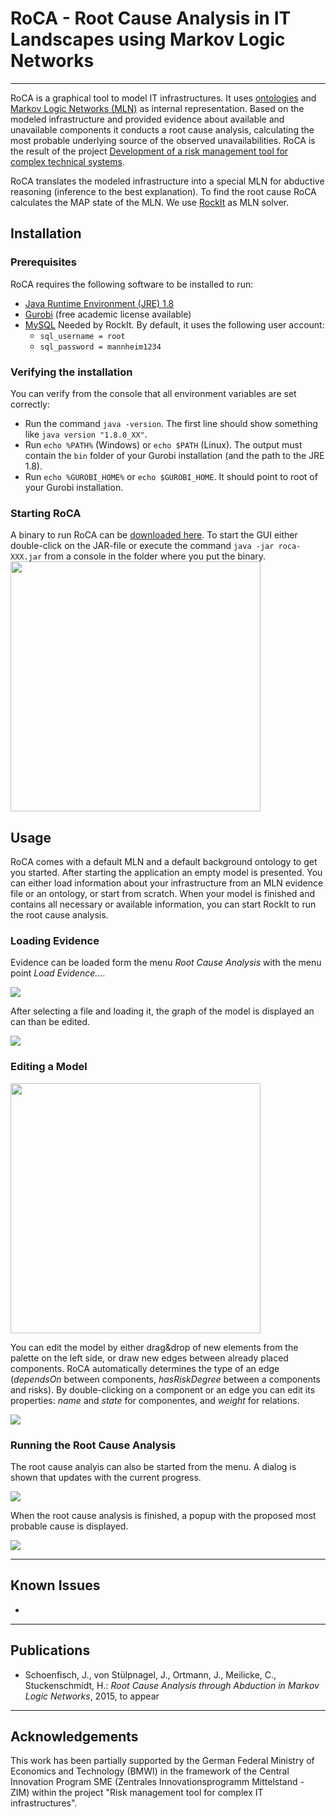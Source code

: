 # RoCA - Root Cause Analysis in IT Landscapes using Markov Logic Networks

- - -

RoCA is a graphical tool to model IT infrastructures. It uses [ontologies](www.w3.org/TR/owl2-primer/) and [Markov Logic Networks (MLN)](http://link.springer.com/article/10.1007/s10994-006-5833-1#page-1) as internal representation. Based on the modeled infrastructure and provided evidence about available and unavailable components it conducts a root cause analysis, calculating the most probable underlying source of the observed unavailabilities. RoCA is the result of the project [Development of a risk management tool for complex technical systems](http://dws.informatik.uni-mannheim.de/en/projects/current-projects/#c13643).

RoCA translates the modeled infrastructure into a special MLN for abductive reasoning (inference to the best explanation). To find the root cause RoCA calculates the MAP state of the MLN. We use [RockIt](https://code.google.com/p/rockit/) as MLN solver. 


## Installation

### Prerequisites
RoCA requires the following software to be installed to run:

* [Java Runtime Environment (JRE) 1.8](http://java.com/inc/BrowserRedirect1.jsp?locale=en) 
* [Gurobi](http://www.gurobi.com/) (free academic license available)
* [MySQL](http://www.mysql.com/downloads/)
  Needed by RockIt. By default, it uses the following user account:
  * `sql_username = root`
  * `sql_password = mannheim1234` 

### Verifying the installation
You can verify from the console that all environment variables are set correctly: 
* Run the command `java -version`. The first line should show something like `java version "1.8.0_XX"`.
* Run `echo %PATH%` (Windows) or `echo $PATH` (Linux). The output must contain the `bin` folder of your Gurobi installation (and the path to the JRE 1.8).
* Run `echo %GUROBI_HOME%` or `echo $GUROBI_HOME`. It should point to root of your Gurobi installation.

### Starting RoCA
A binary to run RoCA can be [downloaded here](http://web.informatik.uni-mannheim.de/risk/).
To start the GUI either double-click on the JAR-file or execute the command `java -jar roca-XXX.jar` from a console in the folder where you put the binary.
<img src="http://web.informatik.uni-mannheim.de/risk/new.png" width="400px">

## Usage
RoCA comes with a default MLN and a default background ontology to get you started. After starting the application an empty model is presented. You can either load information about your infrastructure from an MLN evidence file or an ontology, or start from scratch. When your model is finished and contains all necessary or available information, you can start RockIt to run the root cause analysis.

### Loading Evidence
Evidence can be loaded form the menu *Root Cause Analysis* with the menu point *Load Evidence...*. 

<img src="http://web.informatik.uni-mannheim.de/risk/menu.png">

After selecting a file and loading it, the graph of the model is displayed an can than be edited.

<img src="http://web.informatik.uni-mannheim.de/risk/dialog.png">


### Editing a Model
<img src="http://web.informatik.uni-mannheim.de/risk/model.png" width="400px">

You can edit the model by either drag&drop of new elements from the palette on the left side, or draw new edges between already placed components. RoCA automatically determines the type of an edge (*dependsOn* between components, *hasRiskDegree* between a components and risks). By double-clicking on a component or an edge you can edit its properties: *name* and *state* for componentes, and *weight* for relations.  

<img src="http://web.informatik.uni-mannheim.de/risk/properties.png">


### Running the Root Cause Analysis
The root cause analyis can also be started from the menu. A dialog is shown that updates with the current progress.

<img src="http://web.informatik.uni-mannheim.de/risk/inference.png">

When the root cause analysis is finished, a popup with the proposed most probable cause is displayed.

<img src="http://web.informatik.uni-mannheim.de/risk/cause.png">

- - -

## Known Issues
* 


- - -

## Publications
* Schoenfisch, J., von Stülpnagel, J., Ortmann, J., Meilicke, C., Stuckenschmidt, H.: 
  *Root Cause Analysis through Abduction in Markov Logic Networks*, 2015, to appear 

- - -

## Acknowledgements
This work has been partially supported by the German Federal Ministry of 
Economics and Technology (BMWI) in the framework of the Central Innovation 
Program SME (Zentrales Innovationsprogramm Mittelstand - ZIM) within the project 
"Risk management tool for complex IT infrastructures".

